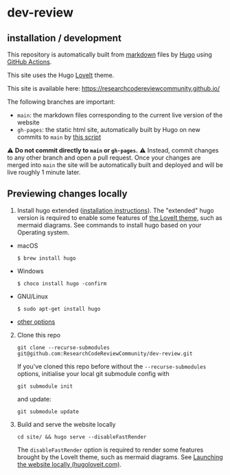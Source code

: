 # dev-review

## installation / development
This repository is automatically built from [markdown](https://commonmark.org/) files by [Hugo](https://gohugo.io/) using [GitHub Actions](https://github.com/features/actions).

This site uses the Hugo [LoveIt](https://hugoloveit.com/) theme.

This site is available here:
https://researchcodereviewcommunity.github.io/

The following branches are important:

- `main`: the markdown files corresponding to the current live version of the website
- `gh-pages`: the static html site, automatically built by Hugo on new commits to `main` by [this script](.github/workflows/deploy.yml)

:warning: **Do not commit directly to `main` or `gh-pages`.** :warning:
Instead, commit changes to any other branch and open a pull request.
Once your changes are merged into `main` the site will be automatically built and deployed and will be live roughly 1 minute later.

## Previewing changes locally

1. Install hugo extended ([installation instructions](https://gohugo.io/getting-started/installing)). 
The "extended" hugo version is required to enable some features of [the LoveIt theme](https://hugoloveit.com/), such as mermaid diagrams.
See commands to install hugo based on your Operating system.
- macOS
  ```
  $ brew install hugo
  ```
- Windows
  ```
  $ choco install hugo -confirm
  ```
- GNU/Linux 
  ```
  $ sudo apt-get install hugo
  ```
- [other options](https://gohugo.io/getting-started/installing/)

2. Clone this repo
	```
	git clone --recurse-submodules git@github.com:ResearchCodeReviewCommunity/dev-review.git
	```
	
	If you've cloned this repo before without the `--recurse-submodules` options, initialise your local git submodule config with
	```
	git submodule init
	```
	and update:
	```
	git submodule update
	```
	
3. Build and serve the website locally
	```
	cd site/ && hugo serve --disableFastRender
	```
	
	The `disableFastRender` option is required to render some features
    brought by the LoveIt theme, such as mermaid diagrams. See [Launching the website locally (hugoloveit.com)](https://hugoloveit.com/theme-documentation-basics/#25-launching-the-website-locally).
